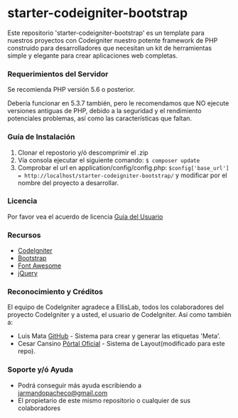 # starter-codeigniter-bootstrap
Este repositorio 'starter-codeigniter-bootstrap' es un template para
nuestros proyectos con Codeigniter nuestro potente framework de PHP 
construido para desarrolladores que necesitan un kit de herramientas
simple y elegante para crear aplicaciones web completas.

### Requerimientos del Servidor

Se recomienda PHP versión 5.6 o posterior.

Debería funcionar en 5.3.7 también, pero le recomendamos que NO ejecute
versiones antiguas de PHP, debido a la seguridad y el rendimiento potenciales
problemas, así como las características que faltan.

### Guía de Instalación

1. Clonar el repostorio y/ó descomprimir el .zip
2. Vía consola ejecutar el siguiente comando: `$ composer update`
3. Comprobar el url en application/config/config.php: `$config['base_url'] = http://localhost/starter-codeigniter-bootstrap/` y modificar por el nombre del proyecto a desarrollar.

### Licencia

Por favor vea el acuerdo de licencia [Guía del Usuario](https://github.com/bcit-ci/CodeIgniter/blob/develop/user_guide_src/source/license.rst)

### Recursos

* [CodeIgniter](https://www.codeigniter.com)
* [Bootstrap](https://getbootstrap.com)
* [Font Awesome](http://fontawesome.io)
* [jQuery](http://jquery.com)

### Reconocimiento y Créditos

El equipo de CodeIgniter agradece a EllisLab, todos los colaboradores 
del proyecto CodeIgniter y a usted, el usuario de CodeIgniter. Así
como también a:

* Luis Mata [GitHub](https://gist.github.com/lalan21j) - Sistema para crear y generar las etiquetas 'Meta'.
* Cesar Cansino [Pórtal Oficial](http://www.cesarcancino.com/) - Sistema de Layout(modificado para este repo).

### Soporte y/ó Ayuda 

* Podrá conseguir más ayuda escribiendo a jarmandopacheco@gmail.com
* El propietario de este mismo repositorio o cualquier de sus colaboradores
